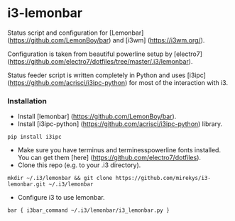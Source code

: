 # i3-lemonbar

Status script and configuration for [Lemonbar] (https://github.com/LemonBoy/bar) and [i3wm] (https://i3wm.org/).

Configuration is taken from beautiful powerline setup by [electro7] (https://github.com/electro7/dotfiles/tree/master/.i3/lemonbar).

Status feeder script is written completely in Python and uses [i3ipc] (https://github.com/acrisci/i3ipc-python) for most of the interaction with i3.

### Installation

* Install [lemonbar] (https://github.com/LemonBoy/bar).
* Install [i3ipc-python] (https://github.com/acrisci/i3ipc-python) library.

``pip install i3ipc``

* Make sure you have terminus and terminesspowerline fonts installed. You can get them [here] (https://github.com/electro7/dotfiles).
* Clone this repo (e.g. to your .i3 directory).

``mkdir ~/.i3/lemonbar && git clone https://github.com/mirekys/i3-lemonbar.git ~/.i3/lemonbar``

* Configure i3 to use lemonbar.

``
bar {
        i3bar_command ~/.i3/lemonbar/i3_lemonbar.py
}
``

